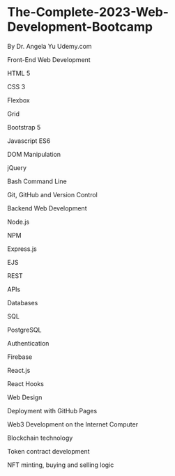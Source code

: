 # The-Complete-2023-Web-Development-Bootcamp
By Dr. Angela Yu
Udemy.com

Front-End Web Development

  HTML 5

  CSS 3

  Flexbox

  Grid

  Bootstrap 5

  Javascript ES6

  DOM Manipulation

  jQuery

  Bash Command Line

  Git, GitHub and Version Control

Backend Web Development

  Node.js

  NPM

  Express.js

  EJS

  REST

  APIs

  Databases

  SQL

  PostgreSQL

  Authentication

  Firebase

  React.js

  React Hooks

Web Design

Deployment with GitHub Pages

Web3 Development on the Internet Computer

Blockchain technology

Token contract development

NFT minting, buying and selling logic
